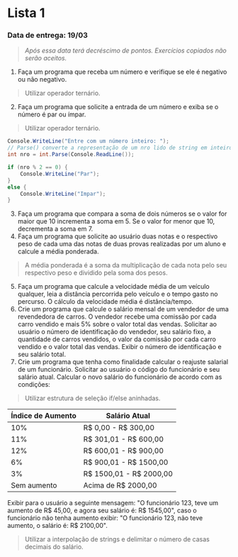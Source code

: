 # Lista 1

### Data de entrega: 19/03
> *Após essa data terá decréscimo de pontos. Exercícios copiados não serão aceitos.*

1. Faça um programa que receba um número e verifique se ele é negativo ou não negativo.
> Utilizar operador ternário.
2. Faça um programa que solicite a entrada de um número e exiba se o número é par ou ímpar.
> Utilizar operador ternário.
```c#
Console.WriteLine("Entre com um número inteiro: ");
// Parse() converte a representação de um nro lido de string em inteiro
int nro = int.Parse(Console.ReadLine());

if (nro % 2 == 0) {
    Console.WriteLine("Par");
}
else {
    Console.WriteLine("Impar");
}
```
3. Faça um programa que compara a soma de dois números se o valor for maior que 10 incrementa a soma em 5. Se o valor for menor que 10, decrementa a soma em 7.
4. Faça um programa que solicite ao usuário duas notas e o respectivo peso de cada uma das notas de duas provas realizadas por um aluno e calcule a média ponderada.
> A média ponderada é a soma da multiplicação de cada nota pelo seu respectivo peso e dividido pela soma dos pesos.
5. Faça um programa que calcule a velocidade média de um veículo qualquer, leia a distância percorrida pelo veículo e o tempo gasto no percurso. O cálculo da velocidade média é distância/tempo.
6. Crie um programa que calcule o salário mensal de um vendedor de uma revendedora de carros. O vendedor recebe uma comissão por cada carro vendido e mais 5% sobre o valor total das vendas.
Solicitar ao usuário o número de identificação do vendedor, seu salário fixo, a quantidade de carros vendidos, o valor da comissão por cada carro vendido e o valor total das vendas. Exibir o número de identificação e seu salário total.
7. Crie um programa que tenha como finalidade calcular o reajuste salarial de um funcionário. Solicitar ao
usuário o código do funcionário e seu salário atual. Calcular o novo salário do funcionário de acordo com as condições:
> Utilizar estrutura de seleção if/else aninhadas. 

| Índice de Aumento | Salário Atual |
| --- | --- |
| 10% | R$ 0,00 - R$ 300,00 |
| 11% | R$ 301,01 - R$ 600,00 |
| 12% | R$ 600,01 - R$ 900,00 |
| 6% | R$ 900,01 - R$ 1500,00 |
| 3% | R$ 1500,01 - R$ 2000,00 |
| Sem aumento | Acima de R$ 2000,00 |

Exibir para o usuário a seguinte mensagem: "O funcionário 123, teve um aumento de R$ 45,00,
e agora seu salário é: R$ 1545,00", caso o funcionário não tenha aumento exibir: "O funcionário 123,
não teve aumento, o salário é: R$ 2100,00".
> Utilizar a interpolação de strings e delimitar o número de casas decimais do salário.

